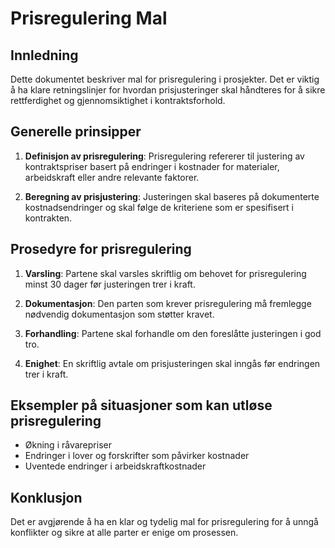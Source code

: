 # Prisregulering Mal

## Innledning
Dette dokumentet beskriver mal for prisregulering i prosjekter. Det er viktig å ha klare retningslinjer for hvordan prisjusteringer skal håndteres for å sikre rettferdighet og gjennomsiktighet i kontraktsforhold.

## Generelle prinsipper
1. **Definisjon av prisregulering**: Prisregulering refererer til justering av kontraktspriser basert på endringer i kostnader for materialer, arbeidskraft eller andre relevante faktorer.
   
2. **Beregning av prisjustering**: Justeringen skal baseres på dokumenterte kostnadsendringer og skal følge de kriteriene som er spesifisert i kontrakten.

## Prosedyre for prisregulering
1. **Varsling**: Partene skal varsles skriftlig om behovet for prisregulering minst 30 dager før justeringen trer i kraft.
   
2. **Dokumentasjon**: Den parten som krever prisregulering må fremlegge nødvendig dokumentasjon som støtter kravet.

3. **Forhandling**: Partene skal forhandle om den foreslåtte justeringen i god tro.

4. **Enighet**: En skriftlig avtale om prisjusteringen skal inngås før endringen trer i kraft.

## Eksempler på situasjoner som kan utløse prisregulering
- Økning i råvarepriser
- Endringer i lover og forskrifter som påvirker kostnader
- Uventede endringer i arbeidskraftkostnader

## Konklusjon
Det er avgjørende å ha en klar og tydelig mal for prisregulering for å unngå konflikter og sikre at alle parter er enige om prosessen.